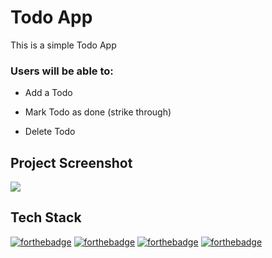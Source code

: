 # Todo App

This is a simple Todo App

### Users will be able to:

- Add a Todo

- Mark Todo as done (strike through)

- Delete Todo

## Project Screenshot

<img src="https://i.imgur.com/wujG50s.png"></img>

## Tech Stack

[![forthebadge](https://img.shields.io/badge/javascript%20-%23323330.svg?&style=for-the-badge&logo=javascript&logoColor=%23F7DF1E)](https://developer.mozilla.org/en-US/docs/Web/JavaScript)
[![forthebadge](https://img.shields.io/badge/html5%20-%23E34F26.svg?&style=for-the-badge&logo=html5&logoColor=white)](https://developer.mozilla.org/en-US/docs/Web/Guide/HTML/HTML5)
[![forthebadge](https://img.shields.io/badge/CSS3%20-hotpink.svg?&style=for-the-badge&logo=CSS3&logoColor=white)](https://developer.mozilla.org/en-US/docs/Web/CSS)
[![forthebadge](https://img.shields.io/badge/git%20-%23F05033.svg?&style=for-the-badge&logo=git&logoColor=white)](https://git-scm.com/doc)

